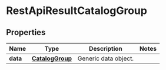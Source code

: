 
# RestApiResultCatalogGroup

## Properties
Name | Type | Description | Notes
------------ | ------------- | ------------- | -------------
**data** | [**CatalogGroup**](CatalogGroup.md) | Generic data object. | 



